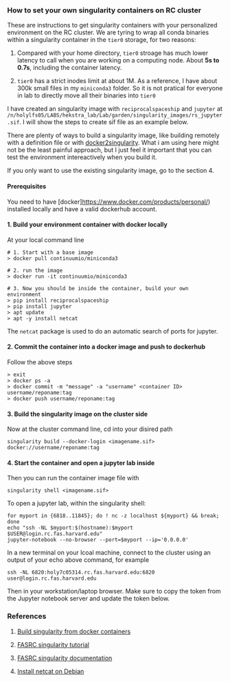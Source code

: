 ### How to set your own singularity containers on RC cluster

These are instructions to get singularity containers with your personalized environment on the RC cluster. We are tyring to wrap all conda binaries within a singularity container in the `tier0` storage, for two reasons:

1. Compared with your home directory, `tier0` stroage has much lower latency to call when you are working on a computing node. About **5s to 0.7s**, including the container latency. 

2. `tier0` has a strict inodes limit at about 1M. As a reference, I have about 300k small files in my `miniconda3` folder. So it is not pratical for everyone in lab to directly move all their binaries into `tier0`

I have created an singularity image with `reciprocalspaceship` and `jupyter` at `/n/holylfs05/LABS/hekstra_lab/Lab/garden/singularity_images/rs_jupyter.sif`. I will show the steps to create sif file as an example below.

There are plenty of ways to build a singularity image, like building remotely with a definition file or with [docker2singularity](https://github.com/singularityhub/docker2singularity). What i am using here might not be the least painful approach, but I just feel it important that you can test the environment intereactively when you build it. 

If you only want to use the existing singularity image, go to the section 4.

#### Prerequisites

You need to have [docker]https://www.docker.com/products/personal/) installed locally and have a valid dockerhub account.

#### 1. Build your environment container with docker locally

At your local command line

```
# 1. Start with a base image
> docker pull continuumio/miniconda3

# 2. run the image
> docker run -it continuumio/miniconda3

# 3. Now you should be inside the container, build your own environment
> pip install reciprocalspaceship
> pip install jupyter
> apt update
> apt -y install netcat
```

The `netcat` package is used to do an automatic search of ports for jupyter.

#### 2. Commit the container into a docker image and push to dockerhub

Follow the above steps

```
> exit
> docker ps -a
> docker commit -m "message" -a "username" <container ID> username/reponame:tag
> docker push username/reponame:tag
```

#### 3. Build the singularity image on the cluster side

Now at the cluster command line, cd into your disired path

```
singularity build --docker-login <imagename.sif> docker://username/reponame:tag
```


#### 4. Start the container and open a jupyter lab inside

Then you can run the container image file with

```
singularity shell <imagename.sif>
```

To open a jupyter lab, within the singularity shell:
```
for myport in {6818..11845}; do ! nc -z localhost ${myport} && break; done
echo "ssh -NL $myport:$(hostname):$myport $USER@login.rc.fas.harvard.edu"
jupyter-notebook --no-browser --port=$myport --ip='0.0.0.0'
```

In a new terminal on your lcoal machine, connect to the cluster using an output of your echo above command, for example

```
ssh -NL 6820:holy7c05314.rc.fas.harvard.edu:6820 user@login.rc.fas.harvard.edu
```

Then in your workstation/laptop browser. Make sure to copy the token from the Jupyter notebook server and update the token below.

### References

1. [Build singularity from docker containers](https://sylabs.io/guides/3.0/user-guide/singularity_and_docker.html)

2. [FASRC singularity tutorial](https://docs.rc.fas.harvard.edu/wp-content/uploads/2021/11/Singularity_Nov_2021.pdf)

3. [FASRC singularity documentation](https://docs.rc.fas.harvard.edu/kb/singularity-on-the-cluster/)

4. [Install netcat on Debian](https://installati.one/debian/10/netcat/)

